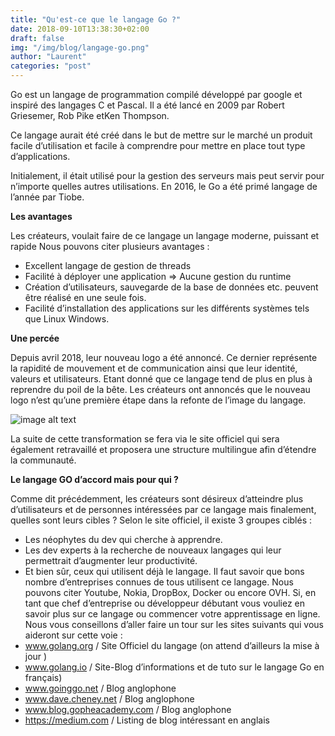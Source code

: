 ```yaml
---
title: "Qu'est-ce que le langage Go ?"
date: 2018-09-10T13:38:30+02:00
draft: false
img: "/img/blog/langage-go.png"
author: "Laurent"
categories: "post"
---
```


Go est un langage de programmation compilé développé par google et inspiré des langages C et Pascal. <!--more-->Il a été lancé en 2009 par Robert Griesemer, Rob Pike etKen Thompson. 

Ce langage aurait été créé dans le but de mettre sur le marché un produit facile d’utilisation et facile à comprendre pour mettre en place tout type d’applications. 

Initialement, il était utilisé pour la gestion des serveurs mais peut servir pour n’importe quelles autres utilisations.
En 2016, le Go a été primé langage de l’année par Tiobe.

**Les avantages**

Les créateurs, voulait faire de ce langage un langage moderne, puissant et rapide
Nous pouvons citer plusieurs avantages :
-	Excellent langage de gestion de threads
-	Facilité à déployer une application => Aucune gestion du runtime
-	Création d’utilisateurs, sauvegarde de la base de données etc. peuvent être réalisé en une seule fois.
-	Facilité d’installation des applications sur les différents systèmes tels que Linux Windows.

**Une percée**

Depuis avril 2018, leur nouveau logo a été annoncé. Ce dernier représente la rapidité de mouvement et de communication ainsi que leur identité, valeurs et utilisateurs. Etant donné que ce langage tend de plus en plus à reprendre du poil de la bête. Les créateurs ont annoncés que le nouveau logo n’est qu’une première étape dans la refonte de l’image du langage.

![image alt text](/img/blog/langage-go/logo-go.png)

La suite de cette transformation se fera via le site officiel qui sera également retravaillé et proposera une structure multilingue afin d’étendre la communauté. 

**Le langage GO d’accord mais pour qui ?**

Comme dit précédemment, les créateurs sont désireux d’atteindre plus d’utilisateurs et de personnes intéressées par ce langage mais finalement, quelles sont leurs cibles ?
Selon le site officiel, il existe 3 groupes ciblés :
-	Les néophytes du dev qui cherche à apprendre.
-	Les dev experts à la recherche de nouveaux langages qui leur permettrait d’augmenter leur productivité.
-	Et bien sûr, ceux qui utilisent déjà le langage.
Il faut savoir que bons nombre d’entreprises connues de tous utilisent ce langage. Nous pouvons citer Youtube, Nokia, DropBox, Docker ou encore OVH.
Si, en tant que chef d’entreprise ou développeur débutant vous vouliez en savoir plus sur ce langage ou commencer votre apprentissage en ligne. Nous vous conseillons d’aller faire un tour sur les sites suivants qui vous aideront sur cette voie :
-	www.golang.org / Site Officiel du langage (on attend d’ailleurs la mise à jour )
-	www.golang.io / Site-Blog d’informations et de tuto sur le langage Go en français)
-	www.goinggo.net / Blog anglophone
-	www.dave.cheney.net / Blog anglophone
-	www.blog.gopheacademy.com / Blog anglophone
-	https://medium.com / Listing de blog intéressant en anglais

